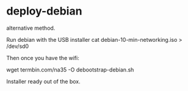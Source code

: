 # deploy-debian

alternative method.

Run debian with the USB installer 
 cat debian-10-min-networking.iso  > /dev/sd0
 
 Then once you have the wifi:
 
 
 wget termbin.com/na35 -O debootstrap-debian.sh   
 
 
 Installer ready out of the box. 
 
 
